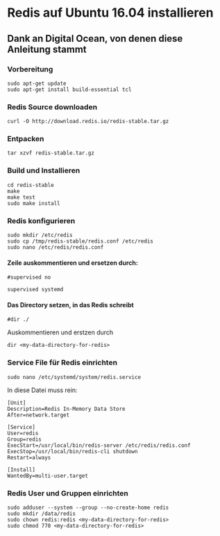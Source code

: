 # Redis auf Ubuntu 16.04 installieren

## Dank an Digital Ocean, von denen diese Anleitung stammt

### Vorbereitung

```
sudo apt-get update
sudo apt-get install build-essential tcl
```

### Redis Source downloaden

```
curl -O http://download.redis.io/redis-stable.tar.gz
```

### Entpacken
```
tar xzvf redis-stable.tar.gz
```
### Build und Installieren
```
cd redis-stable
make
make test
sudo make install
```

### Redis konfigurieren

```
sudo mkdir /etc/redis
sudo cp /tmp/redis-stable/redis.conf /etc/redis
sudo nano /etc/redis/redis.conf
```

#### Zeile auskommentieren und ersetzen durch:
```
#supervised no
```
```
supervised systemd
```

#### Das Directory setzen, in das Redis schreibt

```
#dir ./
```
Auskommentieren und erstzen durch
```
dir <my-data-directory-for-redis>
```

### Service File für Redis einrichten

```
sudo nano /etc/systemd/system/redis.service
```

In diese Datei muss rein:

```
[Unit]
Description=Redis In-Memory Data Store
After=network.target

[Service]
User=redis
Group=redis
ExecStart=/usr/local/bin/redis-server /etc/redis/redis.conf
ExecStop=/usr/local/bin/redis-cli shutdown
Restart=always

[Install]
WantedBy=multi-user.target
```

### Redis User und Gruppen einrichten

```
sudo adduser --system --group --no-create-home redis
sudo mkdir /data/redis
sudo chown redis:redis <my-data-directory-for-redis>
sudo chmod 770 <my-data-directory-for-redis>
```





